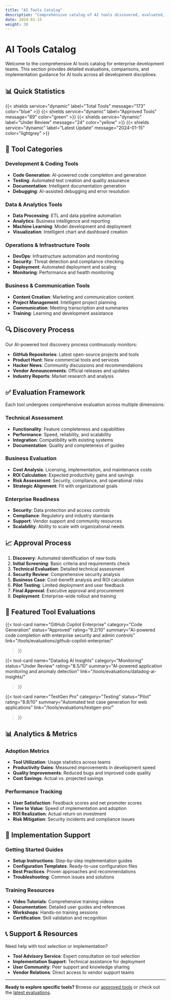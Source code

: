 ```yaml
---
title: "AI Tools Catalog"
description: "Comprehensive catalog of AI tools discovered, evaluated, and approved for enterprise use"
date: 2024-01-15
weight: 30
---
```


# AI Tools Catalog

Welcome to the comprehensive AI tools catalog for enterprise development teams. This section provides detailed evaluations, comparisons, and implementation guidance for AI tools across all development disciplines.

## 📊 Quick Statistics

{{< shields service="dynamic" label="Total Tools" message="173" color="blue" >}}
{{< shields service="dynamic" label="Approved Tools" message="89" color="green" >}}
{{< shields service="dynamic" label="Under Review" message="24" color="yellow" >}}
{{< shields service="dynamic" label="Latest Update" message="2024-01-15" color="lightgrey" >}}

## 🎯 Tool Categories

### Development & Coding Tools
- **Code Generation**: AI-powered code completion and generation
- **Testing**: Automated test creation and quality assurance
- **Documentation**: Intelligent documentation generation
- **Debugging**: AI-assisted debugging and error resolution

### Data & Analytics Tools
- **Data Processing**: ETL and data pipeline automation
- **Analytics**: Business intelligence and reporting
- **Machine Learning**: Model development and deployment
- **Visualization**: Intelligent chart and dashboard creation

### Operations & Infrastructure Tools
- **DevOps**: Infrastructure automation and monitoring
- **Security**: Threat detection and compliance checking
- **Deployment**: Automated deployment and scaling
- **Monitoring**: Performance and health monitoring

### Business & Communication Tools
- **Content Creation**: Marketing and communication content
- **Project Management**: Intelligent project planning
- **Communication**: Meeting transcription and summaries
- **Training**: Learning and development assistance

## 🔍 Discovery Process

Our AI-powered tool discovery process continuously monitors:

- **GitHub Repositories**: Latest open-source projects and tools
- **Product Hunt**: New commercial tools and services  
- **Hacker News**: Community discussions and recommendations
- **Vendor Announcements**: Official releases and updates
- **Industry Reports**: Market research and analysis

## ✅ Evaluation Framework

Each tool undergoes comprehensive evaluation across multiple dimensions:

### Technical Assessment
- **Functionality**: Feature completeness and capabilities
- **Performance**: Speed, reliability, and scalability
- **Integration**: Compatibility with existing systems
- **Documentation**: Quality and completeness of guides

### Business Evaluation
- **Cost Analysis**: Licensing, implementation, and maintenance costs
- **ROI Calculation**: Expected productivity gains and savings
- **Risk Assessment**: Security, compliance, and operational risks
- **Strategic Alignment**: Fit with organizational goals

### Enterprise Readiness
- **Security**: Data protection and access controls
- **Compliance**: Regulatory and industry standards
- **Support**: Vendor support and community resources
- **Scalability**: Ability to scale with organizational needs

## 📈 Approval Process

1. **Discovery**: Automated identification of new tools
2. **Initial Screening**: Basic criteria and requirements check
3. **Technical Evaluation**: Detailed technical assessment
4. **Security Review**: Comprehensive security analysis
5. **Business Case**: Cost-benefit analysis and ROI calculation
6. **Pilot Testing**: Limited deployment and user feedback
7. **Final Approval**: Executive approval and procurement
8. **Deployment**: Enterprise-wide rollout and training

## 🎯 Featured Tool Evaluations

{{< tool-card 
  name="GitHub Copilot Enterprise"
  category="Code Generation"
  status="Approved"
  rating="9.2/10"
  summary="AI-powered code completion with enterprise security and admin controls"
  link="/tools/evaluations/github-copilot-enterprise/"
>}}

{{< tool-card 
  name="Datadog AI Insights"
  category="Monitoring"
  status="Under Review"
  rating="8.5/10"
  summary="AI-powered application monitoring and anomaly detection"
  link="/tools/evaluations/datadog-ai-insights/"
>}}

{{< tool-card 
  name="TestGen Pro"
  category="Testing"
  status="Pilot"
  rating="8.8/10"
  summary="Automated test case generation for web applications"
  link="/tools/evaluations/testgen-pro/"
>}}

## 📊 Analytics & Metrics

### Adoption Metrics
- **Tool Utilization**: Usage statistics across teams
- **Productivity Gains**: Measured improvements in development speed
- **Quality Improvements**: Reduced bugs and improved code quality
- **Cost Savings**: Actual vs. projected savings

### Performance Tracking
- **User Satisfaction**: Feedback scores and net promoter scores
- **Time to Value**: Speed of implementation and adoption
- **ROI Realization**: Actual return on investment
- **Risk Mitigation**: Security incidents and compliance issues

## 🔧 Implementation Support

### Getting Started Guides
- **Setup Instructions**: Step-by-step implementation guides
- **Configuration Templates**: Ready-to-use configuration files
- **Best Practices**: Proven approaches and recommendations
- **Troubleshooting**: Common issues and solutions

### Training Resources
- **Video Tutorials**: Comprehensive training videos
- **Documentation**: Detailed user guides and references
- **Workshops**: Hands-on training sessions
- **Certification**: Skill validation and recognition

## 📞 Support & Resources

Need help with tool selection or implementation?

- **Tool Advisory Service**: Expert consultation on tool selection
- **Implementation Support**: Technical assistance for deployment
- **User Community**: Peer support and knowledge sharing
- **Vendor Relations**: Direct access to vendor support teams

---

**Ready to explore specific tools?** Browse our [approved tools](/tools/approved/) or check out the [latest evaluations](/tools/evaluations/).